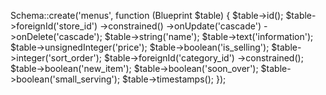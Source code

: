 Schema::create('menus', function (Blueprint $table) {
    $table->id();
    $table->foreignId('store_id')
        ->constrained()
        ->onUpdate('cascade')
        ->onDelete('cascade');
    $table->string('name');
    $table->text('information');
    $table->unsignedInteger('price');
    $table->boolean('is_selling');
    $table->integer('sort_order');
    $table->foreignId('category_id')
        ->constrained();
    $table->boolean('new_item');
    $table->boolean('soon_over');
    $table->boolean('small_serving');
    $table->timestamps();
});